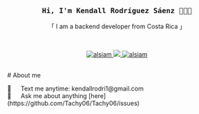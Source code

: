 
<h3 align="center">
    <samp>
        Hi, I'm Kendall Rodríguez Sáenz 👋👨‍💻
    </samp>
</h3>

<p align=center>
    「 I am a backend developer from Costa Rica 」
</p>

<br>
<p align="center">
    <a href="https://www.linkedin.com/in/kendall-rodriguez-b53831264/" target="_blank">
        <img src="https://img.shields.io/badge/LinkedIn-0077B5?style=for-the-badge&logo=linkedin&logoColor=white" alt="alsiam"/>
    </a>
    <!-- <a href="https://dev.to/alsiam" target="_blank">
    <img src="https://img.shields.io/badge/dev.to-0A0A0A?style=for-the-badge&logo=dev.to&logoColor=white" alt="alsiam" />
    </a> -->
    <a href="https://twitter.com/TACHY_FPS" target="_blank">
        <img src="https://img.shields.io/badge/Twitter-1DA1F2?style=for-the-badge&logo=twitter&logoColor=white" />
    </a>
    <a href="https://www.instagram.com/kendall_rodri06/" target="_blank">
        <img src="https://img.shields.io/badge/Instagram-fe4164?style=for-the-badge&logo=instagram&logoColor=white" alt="alsiam" />
    </a> 
</p>
<br>
# About me
<p>
    📧 &emsp; Text me anytime: kendallrodri1@gmail.com<br>
    💬 &emsp; Ask me about anything [here](https://github.com/Tachy06/Tachy06/issues)
</p>
<br>
<br>
<br>